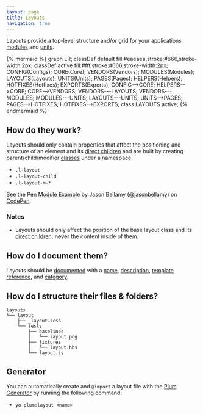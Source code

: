```yaml
---
layout: page
title: Layouts
navigation: true
---
```


Layouts provide a top-level structure and/or grid for your applications [modules](modules.html) and [units](units.html).

{% mermaid %}
graph LR;
    classDef default fill:#eaeaea,stroke:#666,stroke-width:2px;
    classDef active fill:#fff,stroke:#666,stroke-width:2px;
    CONFIG(Configs);
    CORE(Core);
    VENDORS(Vendors);
    MODULES(Modules);
    LAYOUTS(Layouts);
    UNITS(Units);
    PAGES(Pages);
    HELPERS(Helpers);
    HOTFIXES(Hotfixes);
    EXPORTS(Exports);
    CONFIG-->CORE;
    HELPERS-->CORE;
    CORE-->VENDORS;
    VENDORS---LAYOUTS;
    VENDORS---MODULES;
    MODULES---UNITS;
    LAYOUTS---UNITS;
    UNITS-->PAGES;
    PAGES-->HOTFIXES;
    HOTFIXES-->EXPORTS;
    class LAYOUTS active;
{% endmermaid %}

## How do they work?

Layouts should only contain properties that affect the positioning and structure of an element and its [direct children](https://developer.mozilla.org/en-US/docs/Web/CSS/Child_selectors) and are built by creating parent/child/modifier [classes](https://developer.mozilla.org/en-US/docs/Web/CSS/Class_selectors) under a namespace.

- `.l-layout`
- `.l-layout-child`
- `.l-layout-m-*`

<p data-height="500" data-theme-id="12653" data-slug-hash="emwdpm" data-default-tab="html" data-user="jasonbellamy" class='codepen'>See the Pen <a href='http://codepen.io/jasonbellamy/pen/MYXBZM/'>Module Example</a> by Jason Bellamy (<a href='http://codepen.io/jasonbellamy'>@jasonbellamy</a>) on <a href='http://codepen.io'>CodePen</a>.</p>
<script async src="//assets.codepen.io/assets/embed/ei.js"></script>

### Notes

- Layouts should only affect the position of the base layout class and its [direct children](https://developer.mozilla.org/en-US/docs/Web/CSS/Child_selectors), **never** the content inside of them.

## How do I document them?

Layouts should be [documented](documentation.html) with a [name](https://github.com/kss-node/kss/blob/spec/SPEC.md#the-heading-and-description), [description](https://github.com/kss-node/kss/blob/spec/SPEC.md#the-heading-and-description), [template reference](https://github.com/kss-node/kss/blob/spec/SPEC.md#the-markup), and [category](https://github.com/kss-node/kss/blob/spec/SPEC.md#the-styleguide-reference).

## How do I structure their files & folders?

```text
layouts
└── layout
    ├── _layout.scss
    └── tests
        ├── baselines
        │   └── layout.png
        ├── fixtures
        │   └── layout.hbs
        └── layout.js
```

## Generator

You can automatically create and `@import` a layout file with the [Plum Generator](https://github.com/plum-css/generator-plum) by running the following command:

- `yo plum:layout <name>`

